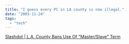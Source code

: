 ```yaml
---
title: "I guess every PC in LA county is now illegal."
date: "2003-11-24"
tags: 
  - "tech"
---
```


[Slashdot | L.A. County Bans Use Of "Master/Slave" Term](http://slashdot.org/article.pl?sid=03/11/25/0014257 "Slashdot | L.A. County Bans Use Of ")
